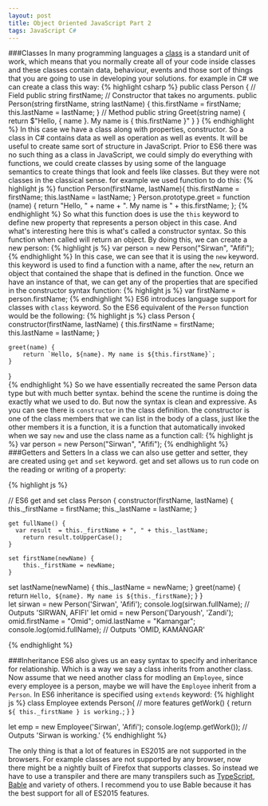 ```yaml
---
layout: post
title: Object Oriented JavaScript Part 2
tags: JavaScript C#
---
```

###Classes
In many programming languages a [class](https://en.wikipedia.org/wiki/Class_(computer_programming)) is a standard unit of work, which means that you normally create all of your code inside classes and these classes contain data, behaviour, events and those sort of things that you are going to use in developing your solutions. for example in C# we can create a class this way:
{% highlight csharp %}
public class Person
{
    // Field
    public string firstName;
	// Constructor that takes no arguments.
    public Person(string firstName, string lastName)
    {
        this.firstName = firstName;
        this.lastName = lastName;
    }
    // Method
    public string Greet(string name)
    {
        return $"Hello, { name }. My name is { this.firstName }"
    }
}
{% endhighlight %}
In this case we have a class along with properties, constructor. So a class in C# contains data as well as operation as well as events. It will be useful to create same sort of structure in JavaScript. Prior to ES6 there was no such thing as a class in JavaScript, we could simply do everything with functions, we could create classes by using some of the language semantics to create things that look and feels like classes. But they were not classes in the classical sense. for example we used function to do this:
{% highlight js %}
function Person(firstName, lastName){
	this.firstName = firstName;
	this.lastName = lastName;
}
Person.prototype.greet = function (name) {
	return "Hello, " + name + ". My name is " + this.firstName;
};
{% endhighlight %}
So what this function does is use the `this` keyword to define new property that represents a person object in this case. And what's interesting here this is what's called a constructor syntax. So this function when called will return an object. By doing this, we can create a new person:
{% highlight js %}
var person = new Person("Sirwan", "Afifi");
{% endhighlight %}
In this case, we can see that it is using the `new` keyword. this keyword is used to find a function with a name, after the `new`, return an object that contained the shape that is defined in the function. Once we have an instance of that, we can get any of the properties that are specified in the constructor syntax function:
{% highlight js %}
var firstName = person.firstName;
{% endhighlight %}
ES6 introduces language support for classes with `class` keyword. So the ES6 equivalent of the `Person` function would be the following:
{% highlight js %}
class Person {
	constructor(firstName, lastName) {
		this.firstName = firstName;
		this.lastName = lastName;
	}
	
	greet(name) {
		return `Hello, ${name}. My name is ${this.firstName}`;
	}
}	
{% endhighlight %}
So we have essentially recreated the same Person data type but with much better syntax. behind the scene the runtime is doing the exactly what we used to do. But now the syntax is clean and expressive. As you can see there is `constructor` in the class definition. the constructor is one of the class members that we can list in the body of a class, just like the other members it is a function, it is a function that automatically invoked when we say `new` and use the class name as a function call:
{% highlight js %}
var person = new Person("Sirwan", "Afifi");
{% endhighlight %}
###Getters and Setters
In a class we can also use getter and setter, they are created using `get` and `set` keyword. get and set allows us to run code on the reading or writing of a property:

{% highlight js %}

// ES6 get and set
class Person {
    constructor(firstName, lastName) {
        this._firstName = firstName;
        this._lastName = lastName;
    }
  
    get fullName() {
      var result  = this._firstName + ", " + this._lastName;
        return result.toUpperCase();
    }
  
    set firstName(newName) {
        this._firstName = newName; 
    }
   set lastName(newName) {
        this._lastName = newName; 
    }
   greet(name) {
     return `Hello, ${name}. My name is ${this._firstName}`;
   }
}    
let sirwan = new Person('Sirwan', 'Afifi');
console.log(sirwan.fullName);  // Outputs 'SIRWAN, AFIFI'
let omid = new Person('Daryoush', 'Zandi');
omid.firstName = "Omid";
omid.lastName = "Kamangar";
console.log(omid.fullName);  // Outputs 'OMID, KAMANGAR'

{% endhighlight %}


###Inheritance
ES6 also gives us an easy syntax to specify and inheritance for relationship. Which is a way we say a class inherits from another class. Now assume that we need another class for modling an `Employee`, since every employee is a person, maybe we will have the `Employee` inherit from a `Person`. In ES6 inheritance is specified using `extends` keyword:
{% highlight js %}
class Employee extends Person{
  // more features
  getWork() {
    return `${ this._firstName } is working.`;
  }
}

let emp = new Employee('Sirwan', 'Afifi');
console.log(emp.getWork()); // Outputs 'Sirwan is working.'
{% endhighlight %}

The only thing is that a lot of features in ES2015 are not supported in the browsers. For example classes are not supported by any browser, now there might be a nightly built of Firefox that supports classes. So instead we have to use a transpiler and there are many transpilers such as [TypeScript](http://www.typescriptlang.org), [Bable](https://babeljs.io) and variety of others. I recommend you to use Bable because it has the best support for all of ES2015 features. 